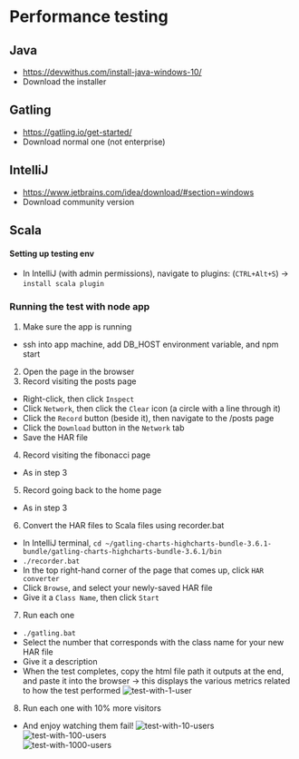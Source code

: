 # Performance testing 
## Java
- https://devwithus.com/install-java-windows-10/
- Download the installer
## Gatling
- https://gatling.io/get-started/
- Download normal one (not enterprise)
## IntelliJ
- https://www.jetbrains.com/idea/download/#section=windows
- Download community version
## Scala
#### Setting up testing env
- In IntelliJ (with admin permissions), navigate to plugins: (`CTRL+Alt+S`) -> `install scala plugin`

### Running the test with node app

1. Make sure the app is running  
- ssh into app machine, add DB_HOST environment variable, and npm start
2. Open the page in the browser  
3. Record visiting the posts page  
- Right-click, then click `Inspect`
- Click `Network`, then click the `Clear` icon (a circle with a line through it)
- Click the `Record` button (beside it), then navigate to the /posts page
- Click the `Download` button in the `Network` tab
- Save the HAR file
4. Record visiting the fibonacci page  
- As in step 3
5. Record going back to the home page  
- As in step 3
6. Convert the HAR files to Scala files using recorder.bat  
- In IntelliJ terminal, `cd ~/gatling-charts-highcharts-bundle-3.6.1-bundle/gatling-charts-highcharts-bundle-3.6.1/bin`
- `./recorder.bat`
- In the top right-hand corner of the page that comes up, click `HAR converter`
- Click `Browse`, and select your newly-saved HAR file
- Give it a `Class Name`, then click `Start`
7. Run each one  
- `./gatling.bat`
- Select the number that corresponds with the class name for your new HAR file
- Give it a description
- When the test completes, copy the html file path it outputs at the end, and paste it into the browser -> this displays the various metrics related to how the test performed
![test-with-1-user](https://user-images.githubusercontent.com/88166874/134039241-bd3b7413-0272-4828-89e3-c7647b2d1670.PNG)  

8. Run each one with 10% more visitors  
- And enjoy watching them fail!
![test-with-10-users](https://user-images.githubusercontent.com/88166874/134039282-5b46276b-bc19-40ec-954b-c2895f42dee6.PNG)  
![test-with-100-users](https://user-images.githubusercontent.com/88166874/134039316-92a9bdb9-7559-47bb-b55e-e67ece3f3b26.PNG)  
![test-with-1000-users](https://user-images.githubusercontent.com/88166874/134039329-b5322dca-76ed-4f2b-8d58-3a6b307c8448.PNG)

